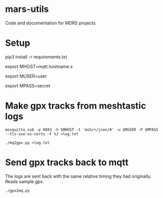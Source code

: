 # mars-utils
Code and documentation for MDRS projects

# Setup
pip3 install -r requirements.txt

export MHOST=mqtt.hostname.x

export MUSER=user

export MPASS=secret

# Make gpx tracks from meshtastic logs
`mosquitto_sub -p 8883 -h $MHOST -t 'msh/+/json/#' -u $MUSER -P $MPASS --tls-use-os-certs -F %J >log.txt`

`./mq2gpx.py <log.txt`

# Send gpx tracks back to mqtt
The logs are sent back with the same relative timing they had originally. Reads sample.gpx.

`./gpx2mq.py`

